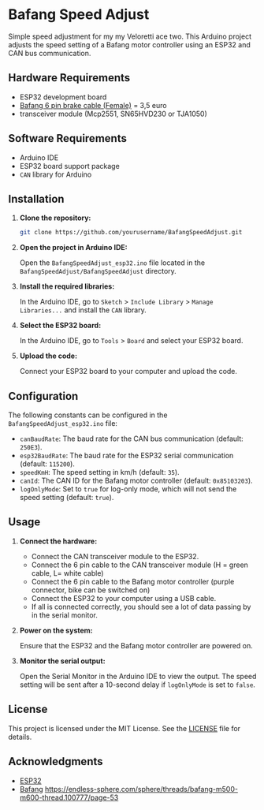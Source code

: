# Bafang Speed Adjust

Simple speed adjustment for my my Veloretti ace two.
This Arduino project adjusts the speed setting of a Bafang motor controller using an ESP32 and CAN bus communication.

## Hardware Requirements

- ESP32 development board
- [Bafang 6 pin brake cable (Female)](https://nl.aliexpress.com/item/1005006053143927.html) = 3,5 euro
- transceiver module (Mcp2551, SN65HVD230 or TJA1050)

## Software Requirements

- Arduino IDE
- ESP32 board support package
- `CAN` library for Arduino

## Installation

1. **Clone the repository:**

   ```sh
   git clone https://github.com/yourusername/BafangSpeedAdjust.git
   ```

2. **Open the project in Arduino IDE:**

   Open the `BafangSpeedAdjust_esp32.ino` file located in the `BafangSpeedAdjust/BafangSpeedAdjust` directory.

3. **Install the required libraries:**

   In the Arduino IDE, go to `Sketch` > `Include Library` > `Manage Libraries...` and install the `CAN` library.

4. **Select the ESP32 board:**

   In the Arduino IDE, go to `Tools` > `Board` and select your ESP32 board.

5. **Upload the code:**

   Connect your ESP32 board to your computer and upload the code.

## Configuration

The following constants can be configured in the `BafangSpeedAdjust_esp32.ino` file:

- `canBaudRate`: The baud rate for the CAN bus communication (default: `250E3`).
- `esp32BaudRate`: The baud rate for the ESP32 serial communication (default: `115200`).
- `speedKmH`: The speed setting in km/h (default: `35`).
- `canId`: The CAN ID for the Bafang motor controller (default: `0x85103203`).
- `logOnlyMode`: Set to `true` for log-only mode, which will not send the speed setting (default: `true`).

## Usage

1. **Connect the hardware:**

   - Connect the CAN transceiver module to the ESP32.
   - Connect the 6 pin cable to the CAN transceiver module (H = green cable, L= white cable)
   - Connect the 6 pin cable to the Bafang motor controller (purple connector, bike can be switched on)
   - Connect the ESP32 to your computer using a USB cable.
   - If all is connected correctly, you should see a lot of data passing by in the serial monitor.


2. **Power on the system:**

   Ensure that the ESP32 and the Bafang motor controller are powered on.

3. **Monitor the serial output:**

   Open the Serial Monitor in the Arduino IDE to view the output. The speed setting will be sent after a 10-second delay if `logOnlyMode` is set to `false`.

## License

This project is licensed under the MIT License. See the [LICENSE](LICENSE) file for details.

## Acknowledgments

- [ESP32](https://www.espressif.com/)
- [Bafang](https://www.bafang-e.com/)
https://endless-sphere.com/sphere/threads/bafang-m500-m600-thread.100777/page-53